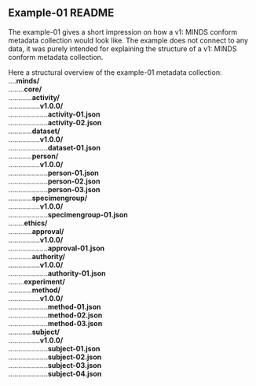 ## Example-01 README
The example-01 gives a short impression on how a v1: MINDS conform metadata collection would look like. The example does not connect to any data, it was purely intended for explaining the structure of a v1: MINDS conform metadata collection.

Here a structural overview of the example-01 metadata collection:  
....**minds/**  
........**core/**  
............**activity/**  
................**v1.0.0/**  
....................**activity-01.json**  
....................**activity-02.json**  
............**dataset/**  
................**v1.0.0/**  
....................**dataset-01.json**  
............**person/**  
................**v1.0.0/**  
....................**person-01.json**  
....................**person-02.json**  
....................**person-03.json**  
............**specimengroup/**  
................**v1.0.0/**  
....................**specimengroup-01.json**  
........**ethics/**  
............**approval/**  
................**v1.0.0/**  
....................**approval-01.json**  
............**authority/**  
................**v1.0.0/**  
....................**authority-01.json**  
........**experiment/**  
............**method/**  
................**v1.0.0/**  
....................**method-01.json**  
....................**method-02.json**  
....................**method-03.json**  
............**subject/**  
................**v1.0.0/**  
....................**subject-01.json**  
....................**subject-02.json**  
....................**subject-03.json**  
....................**subject-04.json**  
